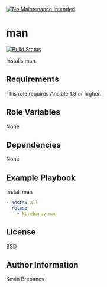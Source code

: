 [![No Maintenance Intended](http://unmaintained.tech/badge.svg)](http://unmaintained.tech/)

man
===

[![Build Status](https://travis-ci.org/kbrebanov/ansible-man.svg?branch=master)](https://travis-ci.org/kbrebanov/ansible-man)

Installs man.

Requirements
------------

This role requires Ansible 1.9 or higher.

Role Variables
--------------

None

Dependencies
------------

None

Example Playbook
----------------

Install man
```yaml
- hosts: all
  roles:
    - kbrebanov.man
```

License
-------

BSD

Author Information
------------------

Kevin Brebanov
